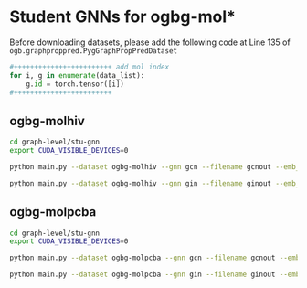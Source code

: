 # Student GNNs for ogbg-mol*
Before downloading datasets, please add the following code at Line 135 of `ogb.graphproppred.PygGraphPropPredDataset`
```python
#++++++++++++++++++++++++ add mol index
for i, g in enumerate(data_list):
    g.id = torch.tensor([i])
#++++++++++++++++++++++++
```

## ogbg-molhiv

```bash
cd graph-level/stu-gnn
export CUDA_VISIBLE_DEVICES=0 

python main.py --dataset ogbg-molhiv --gnn gcn --filename gcnout --emb_dim=256 --role=stu --epochs=100 --drop_ratio=0.1 --batch_size=512 --lr=0.001

python main.py --dataset ogbg-molhiv --gnn gin --filename ginout --emb_dim=256 --role=stu --epochs=100 --drop_ratio=0.1 --batch_size=512 --lr=0.001
```

## ogbg-molpcba

```bash
cd graph-level/stu-gnn
export CUDA_VISIBLE_DEVICES=0 

python main.py --dataset ogbg-molpcba --gnn gcn --filename gcnout --emb_dim=1024 --epochs=100 --drop_ratio=0.1 --batch_size=512 --lr=0.001 --role=stu

python main.py --dataset ogbg-molpcba --gnn gin --filename ginout --emb_dim=1024 --epochs=100 --drop_ratio=0.1 --batch_size=512 --lr=0.005 --wd=0 --role=stu
```


